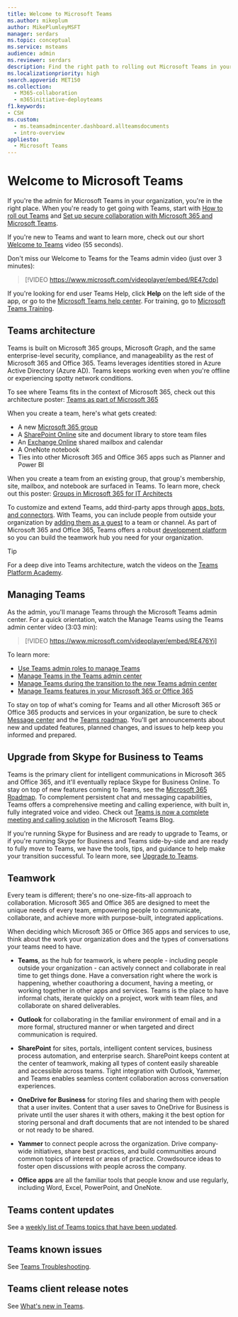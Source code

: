 ```yaml
---
title: Welcome to Microsoft Teams
ms.author: mikeplum
author: MikePlumleyMSFT
manager: serdars
ms.topic: conceptual
ms.service: msteams
audience: admin
ms.reviewer: serdars
description: Find the right path to rolling out Microsoft Teams in your organization. Learn about the Teams infrastructure and using Teams with Microsoft 365 or Office 365.
ms.localizationpriority: high
search.appverid: MET150
ms.collection: 
  - M365-collaboration
  - m365initiative-deployteams
f1.keywords:
- CSH
ms.custom: 
  - ms.teamsadmincenter.dashboard.allteamsdocuments
  - intro-overview
appliesto: 
  - Microsoft Teams
---
```


# Welcome to Microsoft Teams
If you're the admin for Microsoft Teams in your organization, you're in the right place. When you're ready to get going with Teams, start with [How to roll out Teams](./deploy-overview.md) and [Set up secure collaboration with Microsoft 365 and Microsoft Teams](/microsoft-365/solutions/setup-secure-collaboration-with-teams).

If you're new to Teams and want to learn more, check out our short [Welcome to Teams](https://www.youtube.com/embed/s3aQV3T0D6c) video (55 seconds).

Don't miss our Welcome to Teams for the Teams admin video (just over 3 minutes):

> [!VIDEO https://www.microsoft.com/videoplayer/embed/RE47cdp]

If you're looking for end user Teams Help, click **Help** on the left side of the app, or go to the [Microsoft Teams help center](https://support.office.com/teams). For training, go to [Microsoft Teams Training](training-microsoft-teams-landing-page.md). 

## Teams architecture

Teams is built on Microsoft 365 groups, Microsoft Graph, and the same enterprise-level security, compliance, and manageability as the rest of Microsoft 365 and Office 365. Teams leverages identities stored in Azure Active Directory (Azure AD). Teams keeps working even when you're offline or experiencing spotty network conditions.

To see where Teams fits in the context of Microsoft 365, check out this architecture poster:  [Teams as part of Microsoft 365](teams-architecture-solutions-posters.md#teams-as-part-of-microsoft-365)

When you create a team, here's what gets created:
- A new [Microsoft 365 group](office-365-groups.md)
- A [SharePoint Online](sharepoint-onedrive-interact.md) site and document library to store team files
- An [Exchange Online](exchange-teams-interact.md) shared mailbox and calendar
- A OneNote notebook
- Ties into other Microsoft 365 and Office 365 apps such as Planner and Power BI

When you create a team from an existing group, that group's membership, site, mailbox, and notebook are surfaced in Teams. To learn more, check out this poster: [Groups in Microsoft 365 for IT Architects](teams-architecture-solutions-posters.md#groups-in-microsoft-365)

To customize and extend Teams, add third-party apps through [apps, bots, and connectors](deploy-apps-microsoft-teams-landing-page.md). With Teams, you can include people from outside your organization by [adding them as a guest](guest-access.md) to a team or channel. As part of Microsoft 365 and Office 365, Teams offers a robust [development platform](/microsoftteams/platform) so you can build the teamwork hub you need for your organization. 

> [!TIP]
> For a deep dive into Teams architecture, watch the videos on the [Teams Platform Academy](https://aka.ms/TeamsPlatformAcademy).

## Managing Teams

As the admin, you'll manage Teams through the Microsoft Teams admin center. For a quick orientation, watch the Manage Teams using the Teams admin center video (3:03 min):

> [!VIDEO https://www.microsoft.com/videoplayer/embed/RE476Yi]

To learn more:

- [Use Teams admin roles to manage Teams](using-admin-roles.md)
- [Manage Teams in the Teams admin center](manage-teams-skypeforbusiness-admin-center.md)
- [Manage Teams during the transition to the new Teams admin center](manage-teams-in-modern-portal.md)
- [Manage Teams features in your Microsoft 365 or Office 365](enable-features-office-365.md)

To stay on top of what's coming for Teams and all other Microsoft 365 or Office 365 products and services in your organization, be sure to check [Message center](https://admin.microsoft.com/AdminPortal/Home#/MessageCenter) and the [Teams roadmap](https://www.microsoft.com/microsoft-365/roadmap?rtc=1&filters=Microsoft%20Teams). You'll get announcements about new and updated features, planned changes, and issues to help keep you informed and prepared. 

## Upgrade from Skype for Business to Teams
Teams is the primary client for intelligent communications in Microsoft 365 and Office 365, and it'll eventually replace Skype for Business Online. To stay on top of new features coming to Teams, see the [Microsoft 365 Roadmap](https://aka.ms/O365Roadmap). To complement persistent chat and messaging capabilities, Teams offers a comprehensive meeting and calling experience, with built in, fully integrated voice and video. Check out [Teams is now a complete meeting and calling solution](https://techcommunity.microsoft.com/t5/Microsoft-Teams-Blog/Microsoft-Teams-is-now-a-complete-meeting-and-calling-solution/ba-p/236042) in the Microsoft Teams Blog.

If you're running Skype for Business and are ready to upgrade to Teams, or if you're running Skype for Business and Teams side-by-side and are ready to fully move to Teams, we have the tools, tips, and guidance to help make your transition successful. To learn more, see [Upgrade to Teams](upgrade-start-here.md).

## Teamwork
Every team is different; there's no one-size-fits-all approach to collaboration. Microsoft 365 and Office 365 are designed to meet the unique needs of every team, empowering people to communicate, collaborate, and achieve more with purpose-built, integrated applications.

When deciding which Microsoft 365 or Office 365 apps and services to use, think about the work your organization does and the types of conversations your teams need to have. 

- **Teams**, as the hub for teamwork, is where people - including people outside your organization - can actively connect and collaborate in real time to get things done. Have a conversation right where the work is happening, whether coauthoring a document, having a meeting, or working together in other apps and services. Teams is the place to have informal chats, iterate quickly on a project, work with team files, and collaborate on shared deliverables. 

- **Outlook** for collaborating in the familiar environment of email and in a more formal, structured manner or when targeted and direct communication is required.

- **SharePoint** for sites, portals, intelligent content services, business process automation, and enterprise search. SharePoint keeps content at the center of teamwork, making all types of content easily shareable and accessible across teams. Tight integration with Outlook, Yammer, and Teams enables seamless content collaboration across conversation experiences.

- **OneDrive for Business** for storing files and sharing them with people that a user invites. Content that a user saves to OneDrive for Business is private until the user shares it with others, making it the best option for storing personal and draft documents that are not intended to be shared or not ready to be shared.

- **Yammer** to connect people across the organization. Drive company-wide initiatives, share best practices, and build communities around common topics of interest or areas of practice. Crowdsource ideas to foster open discussions with people across the company.

- **Office apps** are all the familiar tools that people know and use regularly, including Word, Excel, PowerPoint, and OneNote. 

## Teams content updates

See a [weekly list of Teams topics that have been updated](teams-updates.md).

## Teams known issues

See [Teams Troubleshooting](/MicrosoftTeams/troubleshoot/teams).

## Teams client release notes

See [What's new in Teams](https://support.office.com/article/what-s-new-in-microsoft-teams-d7092a6d-c896-424c-b362-a472d5f105de).